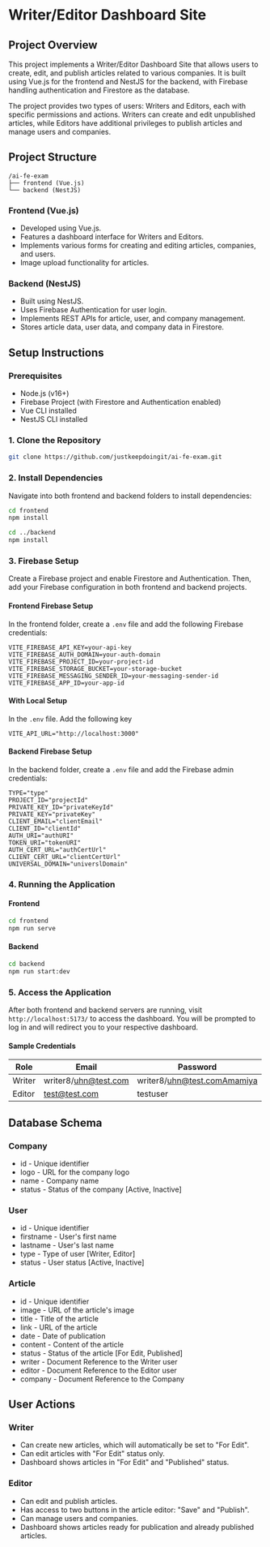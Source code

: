 # Writer/Editor Dashboard Site

## Project Overview

This project implements a Writer/Editor Dashboard Site that allows users to create, edit, and publish articles related to various companies. It is built using Vue.js for the frontend and NestJS for the backend, with Firebase handling authentication and Firestore as the database.

The project provides two types of users: Writers and Editors, each with specific permissions and actions. Writers can create and edit unpublished articles, while Editors have additional privileges to publish articles and manage users and companies.

## Project Structure

```
/ai-fe-exam
├── frontend (Vue.js)
└── backend (NestJS)
```

### Frontend (Vue.js)

- Developed using Vue.js.
- Features a dashboard interface for Writers and Editors.
- Implements various forms for creating and editing articles, companies, and users.
- Image upload functionality for articles.

### Backend (NestJS)

- Built using NestJS.
- Uses Firebase Authentication for user login.
- Implements REST APIs for article, user, and company management.
- Stores article data, user data, and company data in Firestore.

## Setup Instructions

### Prerequisites

- Node.js (v16+)
- Firebase Project (with Firestore and Authentication enabled)
- Vue CLI installed
- NestJS CLI installed

### 1. Clone the Repository

```bash
git clone https://github.com/justkeepdoingit/ai-fe-exam.git
```

### 2. Install Dependencies

Navigate into both frontend and backend folders to install dependencies:

```bash
cd frontend
npm install

cd ../backend
npm install
```

### 3. Firebase Setup

Create a Firebase project and enable Firestore and Authentication. Then, add your Firebase configuration in both frontend and backend projects.

#### Frontend Firebase Setup

In the frontend folder, create a `.env` file and add the following Firebase credentials:

```env
VITE_FIREBASE_API_KEY=your-api-key
VITE_FIREBASE_AUTH_DOMAIN=your-auth-domain
VITE_FIREBASE_PROJECT_ID=your-project-id
VITE_FIREBASE_STORAGE_BUCKET=your-storage-bucket
VITE_FIREBASE_MESSAGING_SENDER_ID=your-messaging-sender-id
VITE_FIREBASE_APP_ID=your-app-id
```

#### With Local Setup

In the `.env` file. Add the following key

```env
VITE_API_URL="http://localhost:3000"
```

#### Backend Firebase Setup

In the backend folder, create a `.env` file and add the Firebase admin credentials:

```env
TYPE="type"
PROJECT_ID="projectId"
PRIVATE_KEY_ID="privateKeyId"
PRIVATE_KEY="privateKey"
CLIENT_EMAIL="clientEmail"
CLIENT_ID="clientId"
AUTH_URI="authURI"
TOKEN_URI="tokenURI"
AUTH_CERT_URL="authCertUrl"
CLIENT_CERT_URL="clientCertUrl"
UNIVERSAL_DOMAIN="universlDomain"
```

### 4. Running the Application

#### Frontend

```bash
cd frontend
npm run serve
```

#### Backend

```bash
cd backend
npm run start:dev
```

### 5. Access the Application

After both frontend and backend servers are running, visit `http://localhost:5173/` to access the dashboard. You will be prompted to log in and will redirect you to your respective dashboard.

#### Sample Credentials

| Role   | Email                | Password                    |
| ------ | -------------------- | --------------------------- |
| Writer | writer8/uhn@test.com | writer8/uhn@test.comAmamiya |
| Editor | test@test.com        | testuser                    |

## Database Schema

### Company

- id - Unique identifier
- logo - URL for the company logo
- name - Company name
- status - Status of the company [Active, Inactive]

### User

- id - Unique identifier
- firstname - User's first name
- lastname - User's last name
- type - Type of user [Writer, Editor]
- status - User status [Active, Inactive]

### Article

- id - Unique identifier
- image - URL of the article's image
- title - Title of the article
- link - URL of the article
- date - Date of publication
- content - Content of the article
- status - Status of the article [For Edit, Published]
- writer - Document Reference to the Writer user
- editor - Document Reference to the Editor user
- company - Document Reference to the Company

## User Actions

### Writer

- Can create new articles, which will automatically be set to "For Edit".
- Can edit articles with "For Edit" status only.
- Dashboard shows articles in "For Edit" and "Published" status.

### Editor

- Can edit and publish articles.
- Has access to two buttons in the article editor: "Save" and "Publish".
- Can manage users and companies.
- Dashboard shows articles ready for publication and already published articles.
